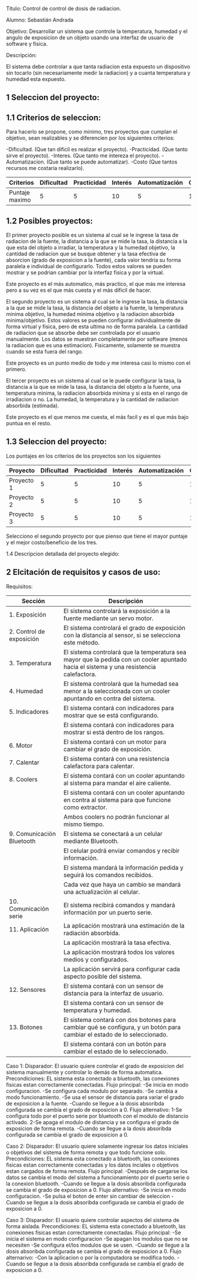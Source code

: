 Título: Control de control de dosis de radiacion. 

Alumno: Sebastián Andrada

Objetivo: Desarrollar un sistema que controle la temperatura, humedad y el angulo de exposicion de un objeto usando una interfaz de usuario de software y fisica.

Descripción: 

El sistema debe controlar a que tanta radiacion esta expuesto un dispositivo sin tocarlo (sin necesariamente medir la radiacion) y a cuanta temperatura y humedad esta expuesto. 

1 Seleccion del proyecto:
-

1.1 Criterios de seleccion:
-

Para hacerlo se propone, como minimo, tres proyectos que cumplan el objetivo, sean realizables y se diferencien por los siguientes criterios:

-Dificultad. (Que tan dificil es realizar el proyecto).
-Practicidad. (Que tanto sirve el proyecto).
-Interes. (Que tanto me intereza el proyecto).
-Automatizacion. (Que tanto se puede automatizar).
-Costo (Que tantos recursos me costaria realizarlo).

<table>
  <thead>
    <tr>
      <th>Criterios</th>
      <th>Dificultad</th>
      <th>Practicidad</th>
      <th>Interés</th>
      <th>Automatización</th>
      <th>Costo</th>
    </tr>
  </thead>
<tbody>
    <tr>
      <td>Puntaje maximo</td>
      <td>5</td>
      <td>5</td>
      <td>10</td>
      <td>5</td>
      <td>10</td>
    </tr>
 </tbody>
</table>

1.2 Posibles proyectos:
-
El primer proyecto posible es un sistema al cual se le ingrese la tasa de radiacion de la fuente, la distancia a la que se mide la tasa, la distancia a la que esta del objeto a irradiar, la temperatura y la humedad objetivo, la cantidad de radiacion que se busque obtener y la tasa efectiva de absorcion (grado de exposicion a la fuente), cada valor tendria su forma paralela e individual de configurarlo. Todos estos valores se pueden mostrar y se podrian cambiar por la interfaz fisica y por la virtual.

Este proyecto es el más automatico, más practico, el que más me interesa pero a su vez es el que más cuesta y el más dificil de hacer.

El segundo proyecto es un sistema al cual se le ingrese la tasa, la distancia a la que se mide la tasa, la distancia del objeto a la fuente, la temperatura minima objetivo, la humedad minima objetivo y la radiacion absorbida minima/objetivo. Estos valores se pueden configurar individualmente de forma virtual y fisica, pero de esta ultima no de forma paralela. La cantidad de radiacion que se absorbe debe ser controlada por el usuario manualmente. Los datos se muestran completamente por software (menos la radiacion que es una estimacion). Fisicamente, solamente se muestra cuando se esta fuera del rango.

Este proyecto es un punto medio de todo y me interesa casi lo mismo con el primero.

El tercer proyecto es un sistema al cual se le puede configurar la tasa, la distancia a la que se mide la tasa, la distancia del objeto a la fuente, una temperatura minima, la radiacion absorbida minima y si esta en el rango de irradiacion o no. La humedad, la temperatura y la cantidad de radiacion absorbida (estimada).

Este proyecto es el que menos me cuesta, el más facil y es el que más bajo puntua en el resto.

1.3 Seleccion del proyecto:
-
Los puntajes en los criterios de los proyectos son los siguientes
<table>
  <thead>
    <tr>
      <th>Proyecto</th>
      <th>Dificultad</th>
      <th>Practicidad</th>
      <th>Interés</th>
      <th>Automatización</th>
      <th>Costo</th>
      <th>Total</th>
    </tr>
  </thead>
<tbody>
    <tr>
      <td>Proyecto 1</td>
      <td>5</td>
      <td>5</td>
      <td>10</td>
      <td>5</td>
      <td>10</td>
      <td>10</td>
    </tr>
    <tr>
      <td>Proyecto 2</td>
      <td>5</td>
      <td>5</td>
      <td>10</td>
      <td>5</td>
      <td>10</td>
      <td>10</td>
    </tr>
    <tr>
      <td>Proyecto 3</td>
      <td>5</td>
      <td>5</td>
      <td>10</td>
      <td>5</td>
      <td>10</td>
      <td>10</td>
    </tr>
 </tbody>
</table>

Selecciono el segundo proyecto por que pienso que tiene el mayor puntaje y el mejor costo/beneficio de los tres. 

1.4 Descripcion detallada del proyecto elegido:




2 Elcitación de requisitos y casos de uso:
-

Requisitos:

| Sección                     | Descripción                                                                 |
|----------------------------|------------------------------------------------------------------------------|
| 1. Exposición              | El sistema controlará la exposición a la fuente mediante un servo motor.    |
| 2. Control de exposición   | El sistema controlará el grado de exposición con la distancia al sensor, si se selecciona este método. |
| 3. Temperatura             | El sistema controlará que la temperatura sea mayor que la pedida con un cooler apuntado hacia el sistema y una resistencia calefactora. |
| 4. Humedad                 | El sistema controlará que la humedad sea menor a la seleccionada con un cooler apuntando en contra del sistema. |
| 5. Indicadores             | El sistema contará con indicadores para mostrar que se está configurando.   |
|              | El sistema contará con indicadores para mostrar si está dentro de los rangos. |
| 6. Motor                   | El sistema contará con un motor para cambiar el grado de exposición.        |
| 7. Calentar                | El sistema contará con una resistencia calefactora para calentar.           |
| 8. Coolers                 | El sistema contará con un cooler apuntando al sistema para mandar el aire caliente. |
|                 | El sistema contará con un cooler apuntando en contra al sistema para que funcione como extractor. |
|                 | Ambos coolers no podrán funcionar al mismo tiempo.                          |
| 9. Comunicación Bluetooth  | El sistema se conectará a un celular mediante Bluetooth.                    |
|   | El celular podrá enviar comandos y recibir información.                     |
|   | El sistema mandará la información pedida y seguirá los comandos recibidos. |
|   | Cada vez que haya un cambio se mandará una actualización al celular.       |
| 10. Comunicación serie     | El sistema recibirá comandos y mandará información por un puerto serie.     |
| 11. Aplicación             | La aplicación mostrará una estimación de la radiación absorbida.           |
|              | La aplicación mostrará la tasa efectiva.                                    |
|              | La aplicación mostrará todos los valores medios y configurados.            |
|              | La aplicación servirá para configurar cada aspecto posible del sistema.    |
| 12. Sensores               | El sistema contará con un sensor de distancia para la interfaz de usuario. |
|                | El sistema contará con un sensor de temperatura y humedad.                 |
| 13. Botones                | El sistema contará con dos botones para cambiar qué se configura, y un botón para cambiar el estado de lo seleccionado. |
|                | El sistema contará con un botón para cambiar el estado de lo seleccionado. |



Caso 1:
Disparador:
El usuario quiere controlar el grado de exposicion del sistema manualmente y controlar lo demás de forma automatica.
Precondiciones:
EL sistema esta conectado a bluetooth, las conexiones fisicas estan correctamente conectadas.
Flujo principal:
-Se inicia en modo configuracion.
-Se configura cada modulo por separado.
-Se cambia a modo funcionamiento.
-Se usa el sensor de distancia para variar el grado de exposicion a la fuente.
-Cuando se llegue a la dosis absoribda configurada se cambia el grado de exposicion a 0.
Flujo alternativo:
1-Se configura todo por el puerto serie por bluetooth con el modulo de distancio activado.
2-Se apaga el modulo de distancia y se configura el grado de exposicion de forma remota.
-Cuando se llegue a la dosis absoribda configurada se cambia el grado de exposicion a 0.


Caso 2:
Disparador:
El usuario quiere solamente ingresar los datos iniciales o objetivos del sistema de forma remota y que todo funcione solo.
Precondiciones:
EL sistema esta conectado a bluetooth, las conexiones fisicas estan correctamente conectadas y los datos inciales o objetivos estan cargados de forma remota.
Flujo principal:
-Después de cargarse los datos se cambia el modo del sistema a funcionamiento por el puerto serie o la conexion bluetooth.
-Cuando se llegue a la dosis absoribda configurada se cambia el grado de exposicion a 0.
Flujo alternativo:
-Se inicia en modo configuracion.
-Se pulsa el boton de enter sin cambiar de seleccion
-Cuando se llegue a la dosis absoribda configurada se cambia el grado de exposicion a 0.

Caso 3:
Disparador:
El usuario quiere controlar aspectos del sistema de forma aislada.
Precondiciones:
EL sistema esta conectado a bluetooth, las conexiones fisicas estan correctamente conectadas.
Flujo principal:
-Se inicia el sistema en modo configuracion
-Se apagan los modulos que no se necesiten
-Se configura el/los modulos que se usen.
-Cuando se llegue a la dosis absoribda configurada se cambia el grado de exposicion a 0.
Flujo alternarivo:
-Con la aplicacion o por la computadora se modifica todo.
-Cuando se llegue a la dosis absoribda configurada se cambia el grado de exposicion a 0.
